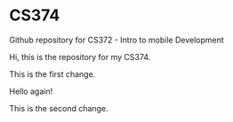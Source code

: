 # CS374
Github repository for CS372 - Intro to mobile Development

Hi, this is the repository for my CS374.

This is the first change.

Hello again!

This is the second change.
